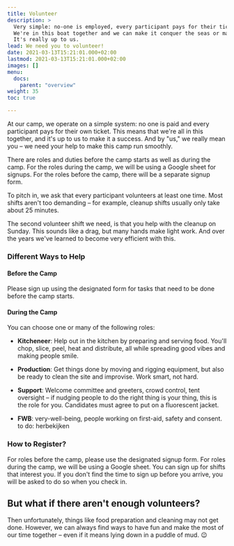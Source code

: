 ```yaml
---
title: Volunteer
description: >
  Very simple: no-one is employed, every participant pays for their ticket. 
  We're in this boat together and we can make it conquer the seas or make it crash into a big iceberg. 
  It's really up to us.
lead: We need you to volunteer!
date: 2021-03-13T15:21:01.000+02:00
lastmod: 2021-03-13T15:21:01.000+02:00
images: []
menu: 
  docs:
    parent: "overview"
weight: 35
toc: true

---
```

At our camp, we operate on a simple system: no one is paid and every participant pays for their own ticket. This means that we're all in this together, and it's up to us to make it a success. And by "us," we really mean you – we need your help to make this camp run smoothly.

There are roles and duties before the camp starts as well as during the camp. For the roles during the camp, we will be using a Google sheet for signups. For the roles before the camp, there will be a separate signup form.

To pitch in, we ask that every participant volunteers at least one time. Most shifts aren't too demanding – for example, cleanup shifts usually only take about 25 minutes.

The second volunteer shift we need, is that you help with the cleanup on Sunday. This sounds like a drag, but many hands make light work. And over the years we've learned to become very efficient with this.  

### Different Ways to Help

#### Before the Camp

Please sign up using the designated form for tasks that need to be done before the camp starts.

#### During the Camp

You can choose one or many of the following roles:

- **Kitcheneer**: Help out in the kitchen by preparing and serving food. You'll chop, slice, peel, heat and distribute, all while spreading good vibes and making people smile.

- **Production**: Get things done by moving and rigging equipment, but also be ready to clean the site and improvise. Work smart, not hard.

- **Support**: Welcome committee and greeters, crowd control, tent oversight – if nudging people to do the right thing is your thing, this is the role for you. Candidates must agree to put on a fluorescent jacket.

- **FWB**: very-well-being, people working on first-aid, safety and consent. to do: herbekijken

### How to Register?

For roles before the camp, please use the designated signup form. For roles during the camp, we will be using a Google sheet. You can sign up for shifts that interest you. If you don't find the time to sign up before you arrive, you will be asked to do so when you check in.


## But what if there aren't enough volunteers?

Then unfortunately, things like food preparation and cleaning may not get done. However, we can always find ways to have fun and make the most of our time together – even if it means lying down in a puddle of mud. :wink:

